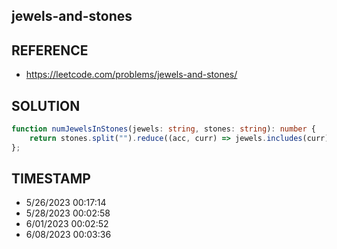 ## jewels-and-stones

## REFERENCE

- https://leetcode.com/problems/jewels-and-stones/

## SOLUTION

``` typescript
function numJewelsInStones(jewels: string, stones: string): number {
    return stones.split("").reduce((acc, curr) => jewels.includes(curr) ? acc + 1: acc, 0);
};
```


## TIMESTAMP

- 5/26/2023 00:17:14
- 5/28/2023 00:02:58
- 6/01/2023 00:02:52
- 6/08/2023 00:03:36
